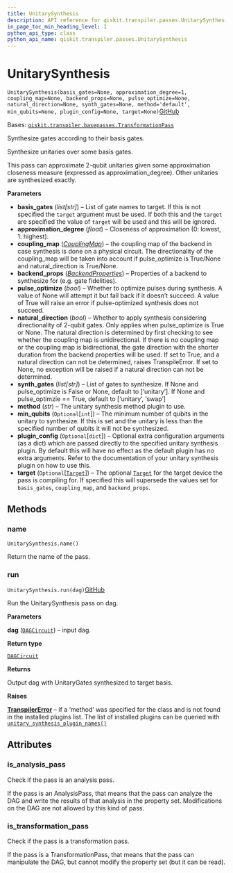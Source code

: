 ```yaml
---
title: UnitarySynthesis
description: API reference for qiskit.transpiler.passes.UnitarySynthesis
in_page_toc_min_heading_level: 1
python_api_type: class
python_api_name: qiskit.transpiler.passes.UnitarySynthesis
---
```


# UnitarySynthesis

<span id="qiskit.transpiler.passes.UnitarySynthesis" />

`UnitarySynthesis(basis_gates=None, approximation_degree=1, coupling_map=None, backend_props=None, pulse_optimize=None, natural_direction=None, synth_gates=None, method='default', min_qubits=None, plugin_config=None, target=None)`[GitHub](https://github.com/qiskit/qiskit/tree/stable/0.20/qiskit/transpiler/passes/synthesis/unitary_synthesis.py "view source code")

Bases: [`qiskit.transpiler.basepasses.TransformationPass`](qiskit.transpiler.TransformationPass "qiskit.transpiler.basepasses.TransformationPass")

Synthesize gates according to their basis gates.

Synthesize unitaries over some basis gates.

This pass can approximate 2-qubit unitaries given some approximation closeness measure (expressed as approximation\_degree). Other unitaries are synthesized exactly.

**Parameters**

*   **basis\_gates** (*list\[str]*) – List of gate names to target. If this is not specified the `target` argument must be used. If both this and the `target` are specified the value of `target` will be used and this will be ignored.
*   **approximation\_degree** (*float*) – Closeness of approximation (0: lowest, 1: highest).
*   **coupling\_map** ([*CouplingMap*](qiskit.transpiler.CouplingMap "qiskit.transpiler.CouplingMap")) – the coupling map of the backend in case synthesis is done on a physical circuit. The directionality of the coupling\_map will be taken into account if pulse\_optimize is True/None and natural\_direction is True/None.
*   **backend\_props** ([*BackendProperties*](qiskit.providers.models.BackendProperties "qiskit.providers.models.BackendProperties")) – Properties of a backend to synthesize for (e.g. gate fidelities).
*   **pulse\_optimize** (*bool*) – Whether to optimize pulses during synthesis. A value of None will attempt it but fall back if it doesn’t succeed. A value of True will raise an error if pulse-optimized synthesis does not succeed.
*   **natural\_direction** (*bool*) – Whether to apply synthesis considering directionality of 2-qubit gates. Only applies when pulse\_optimize is True or None. The natural direction is determined by first checking to see whether the coupling map is unidirectional. If there is no coupling map or the coupling map is bidirectional, the gate direction with the shorter duration from the backend properties will be used. If set to True, and a natural direction can not be determined, raises TranspileError. If set to None, no exception will be raised if a natural direction can not be determined.
*   **synth\_gates** (*list\[str]*) – List of gates to synthesize. If None and pulse\_optimize is False or None, default to \[‘unitary’]. If None and pulse\_optimzie == True, default to \[‘unitary’, ‘swap’]
*   **method** (*str*) – The unitary synthesis method plugin to use.
*   **min\_qubits** (`Optional`\[`int`]) – The minimum number of qubits in the unitary to synthesize. If this is set and the unitary is less than the specified number of qubits it will not be synthesized.
*   **plugin\_config** (`Optional`\[`dict`]) – Optional extra configuration arguments (as a dict) which are passed directly to the specified unitary synthesis plugin. By default this will have no effect as the default plugin has no extra arguments. Refer to the documentation of your unitary synthesis plugin on how to use this.
*   **target** (`Optional`\[[`Target`](qiskit.transpiler.Target "qiskit.transpiler.target.Target")]) – The optional [`Target`](qiskit.transpiler.Target "qiskit.transpiler.Target") for the target device the pass is compiling for. If specified this will supersede the values set for `basis_gates`, `coupling_map`, and `backend_props`.

## Methods

### name

<span id="qiskit.transpiler.passes.UnitarySynthesis.name" />

`UnitarySynthesis.name()`

Return the name of the pass.

### run

<span id="qiskit.transpiler.passes.UnitarySynthesis.run" />

`UnitarySynthesis.run(dag)`[GitHub](https://github.com/qiskit/qiskit/tree/stable/0.20/qiskit/transpiler/passes/synthesis/unitary_synthesis.py "view source code")

Run the UnitarySynthesis pass on dag.

**Parameters**

**dag** ([`DAGCircuit`](qiskit.dagcircuit.DAGCircuit "qiskit.dagcircuit.dagcircuit.DAGCircuit")) – input dag.

**Return type**

[`DAGCircuit`](qiskit.dagcircuit.DAGCircuit "qiskit.dagcircuit.dagcircuit.DAGCircuit")

**Returns**

Output dag with UnitaryGates synthesized to target basis.

**Raises**

[**TranspilerError**](qiskit.transpiler.TranspilerError "qiskit.transpiler.TranspilerError") – if a ‘method’ was specified for the class and is not found in the installed plugins list. The list of installed plugins can be queried with [`unitary_synthesis_plugin_names()`](qiskit.transpiler.passes.synthesis.plugin.unitary_synthesis_plugin_names "qiskit.transpiler.passes.synthesis.plugin.unitary_synthesis_plugin_names")

## Attributes

<span id="qiskit.transpiler.passes.UnitarySynthesis.is_analysis_pass" />

### is\_analysis\_pass

Check if the pass is an analysis pass.

If the pass is an AnalysisPass, that means that the pass can analyze the DAG and write the results of that analysis in the property set. Modifications on the DAG are not allowed by this kind of pass.

<span id="qiskit.transpiler.passes.UnitarySynthesis.is_transformation_pass" />

### is\_transformation\_pass

Check if the pass is a transformation pass.

If the pass is a TransformationPass, that means that the pass can manipulate the DAG, but cannot modify the property set (but it can be read).

